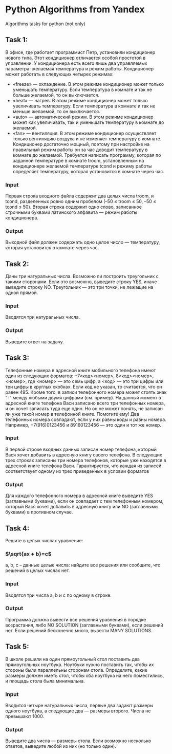 # Python Algorithms from Yandex
Algorithms tasks for python (not only)

## Task 1:
В офисе, где работает программист Петр, установили кондиционер нового типа. Этот кондиционер отличается особой простотой в управлении. У кондиционера есть всего лишь два управляемых параметра: желаемая температура и режим работы.
Кондиционер может работать в следующих четырех режимах:
- «freeze» — охлаждение. В этом режиме кондиционер может только уменьшать температуру. Если температура в комнате и так не больше желаемой, то он выключается.
- «heat» — нагрев. В этом режиме кондиционер может только увеличивать температуру. Если температура в комнате и так не меньше желаемой, то он выключается.
- «auto» — автоматический режим. В этом режиме кондиционер может как увеличивать, так и уменьшать температуру в комнате до желаемой.
- «fan» — вентиляция. В этом режиме кондиционер осуществляет только вентиляцию воздуха и не изменяет температуру в комнате.
Кондиционер достаточно мощный, поэтому при настройке на правильный режим работы он за час доводит температуру в комнате до желаемой.
Требуется написать программу, которая по заданной температуре в комнате troom, установленным на кондиционере желаемой температуре tcond и режиму работы определяет температуру, которая установится в комнате через час.
### Input
Первая строка входного файла содержит два целых числа troom, и tcond, разделенных ровно одним пробелом (–50 ≤ troom ≤ 50, –50 ≤ tcond ≤ 50).
Вторая строка содержит одно слово, записанное строчными буквами латинского алфавита — режим работы кондиционера.
### Output
Выходной файл должен содержать одно целое число — температуру, которая установится в комнате через час.

## Task 2:
Даны три натуральных числа. Возможно ли построить треугольник с такими сторонами. Если это возможно, выведите строку YES, иначе выведите строку NO.
Треугольник — это три точки, не лежащие на одной прямой.
### Input
Вводятся три натуральных числа.
### Output
Выведите ответ на задачу.

## Task 3:
Телефонные номера в адресной книге мобильного телефона имеют один из следующих форматов: +7<код><номер>, 8<код><номер>, <номер>, где <номер> — это семь цифр, а <код> — это три цифры или три цифры в круглых скобках. Если код не указан, то считается, что он равен 495. Кроме того, в записи телефонного номера может стоять знак “-” между любыми двумя цифрами (см. пример). На данный момент в адресной книге телефона Васи записано всего три телефонных номера, и он хочет записать туда еще один. Но он не может понять, не записан ли уже такой номер в телефонной книге. Помогите ему! Два телефонных номера совпадают, если у них равны коды и равны номера. Например, +7(916)0123456 и 89160123456 — это один и тот же номер.
### Input
В первой строке входных данных записан номер телефона, который Вася хочет добавить в адресную книгу своего телефона. В следующих трех строках записаны три номера телефонов, которые уже находятся в адресной книге телефона Васи. Гарантируется, что каждая из записей соответствует одному из трех приведенных в условии форматов
### Output
Для каждого телефонного номера в адресной книге выведите YES (заглавными буквами), если он совпадает с тем телефонным номером, который Вася хочет добавить в адресную книгу или NO (заглавными буквами) в противном случае.

## Task 4:
Решите в целых числах уравнение:
### $\sqrt{ax + b}=c$
a, b, c – данные целые числа: найдите все решения или сообщите, что решений в целых числах нет.
### Input
Вводятся три числа a, b и c по одному в строке.
### Output
Программа должна вывести все решения уравнения в порядке возрастания, либо NO SOLUTION (заглавными буквами), если решений нет. Если решений бесконечно много, вывести MANY SOLUTIONS.

## Task 5:
В школе решили на один прямоугольный стол поставить два прямоугольных ноутбука. Ноутбуки нужно поставить так, чтобы их стороны были параллельны сторонам стола. Определите, какие размеры должен иметь стол, чтобы оба ноутбука на него поместились, и площадь стола была минимальна.
### Input
Вводится четыре натуральных числа, первые два задают размеры одного ноутбука, а следующие два — размеры второго. Числа не превышают 1000.
### Output
Выведите два числа — размеры стола. Если возможно несколько ответов, выведите любой из них (но только один).
